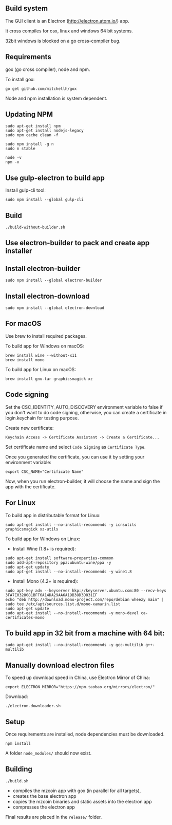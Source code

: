 Build system
------------

The GUI client is an Electron (http://electron.atom.io/) app.

It cross compiles for osx, linux and windows 64 bit systems.

32bit windows is blocked on a go cross-compiler bug.

Requirements
------------

gox (go cross compiler), node and npm.

To install gox:

```
go get github.com/mitchellh/gox
```

Node and npm installation is system dependent.

Updating NPM
-----

```
sudo apt-get install npm
sudo apt-get install nodejs-legacy
sudo npm cache clean -f

sudo npm install -g n
sudo n stable

node -v
npm -v
```

Use gulp-electron to build app
-----

Install gulp-cli tool:

```
sudo npm install --global gulp-cli
```

Build
-----

```
./build-without-builder.sh
```

Use electron-builder to pack and create app installer
-----

Install electron-builder
-----

```
sudo npm install --global electron-builder
```

Install electron-download
-----

```
sudo npm install --global electron-download
```

For macOS
-----
Use brew to install required packages.

To build app for Windows on macOS:

```
brew install wine --without-x11
brew install mono
```

To build app for Linux on macOS:

```
brew install gnu-tar graphicsmagick xz
```

Code signing
-----

Set the CSC_IDENTITY_AUTO_DISCOVERY environment variable to false if you don't want to do code signing,
otherwise, you can create a certificate in login.keychain for testing purpose.

Create new certificate:
```
Keychain Access -> Certificate Assistant -> Create a Certificate...
```

Set certificate name and select `Code Signing` as `Certificate Type`.

Once you generated the certificate, you can use it by setting your environment variable:

```
export CSC_NAME="Certificate Name"
```

Now, when you run electron-builder, it will choose the name and sign the app with the certificate.


For Linux
-----
To build app in distributable format for Linux:

```
sudo apt-get install --no-install-recommends -y icnsutils graphicsmagick xz-utils
```

To build app for Windows on Linux:

* Install Wine (1.8+ is required):

```
sudo apt-get install software-properties-common
sudo add-apt-repository ppa:ubuntu-wine/ppa -y
sudo apt-get update
sudo apt-get install --no-install-recommends -y wine1.8
```

* Install Mono (4.2+ is required):

```
sudo apt-key adv --keyserver hkp://keyserver.ubuntu.com:80 --recv-keys 3FA7E0328081BFF6A14DA29AA6A19B38D3D831EF
echo "deb http://download.mono-project.com/repo/debian wheezy main" | sudo tee /etc/apt/sources.list.d/mono-xamarin.list
sudo apt-get update
sudo apt-get install --no-install-recommends -y mono-devel ca-certificates-mono
```

To build app in 32 bit from a machine with 64 bit:
-----

```
sudo apt-get install --no-install-recommends -y gcc-multilib g++-multilib
```

Manually download electron files
-----

To speed up download speed in China, use Electron Mirror of China:

```
export ELECTRON_MIRROR="https://npm.taobao.org/mirrors/electron/"
```

Download:

```
./electron-downloader.sh
```

Setup
-----

Once requirements are installed, node dependencies must be downloaded.

```
npm install
```

A folder `node_modules/` should now exist.

Building
--------

```
./build.sh
```

* compiles the mzcoin app with gox (in parallel for all targets),
* creates the base electron app
* copies the mzcoin binaries and static assets into the electron app
* compresses the electron app

Final results are placed in the `release/` folder.
